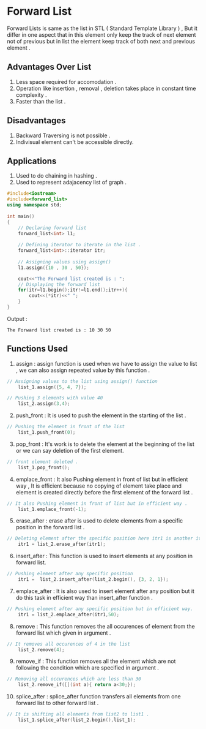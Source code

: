 # Forward List
Forward Lists is same as the list in STL ( Standard Template Library ) , But it differ in one aspect that in this element only keep the track of next element not of previous but in list the element keep track of both next and previous element .

## Advantages Over List
1. Less space required for accomodation .
2. Operation like insertion , removal , deletion takes place in constant time complexity .
3. Faster than the list .

## Disadvantages 
1. Backward Traversing is not possible .
2. Indivisual element can't be accessible directly.

## Applications 
1. Used to do chaining in hashing .
2. Used to represent adajacency list of graph .

```cpp
#include<iostream>
#include<forward_list>
using namespace std;
 
int main()
{
    // Declaring forward list
    forward_list<int> l1;
    
    // Defining iterator to iterate in the list .
    forward_list<int>::iterator itr;
    
    // Assigning values using assign()
    l1.assign({10 , 30 , 50});

    cout<<"The Forward list created is : ";
    // Displaying the forward list
    for(itr=l1.begin();itr!=l1.end();itr++){
        cout<<(*itr)<<" ";
    }
}

```
Output :
```
The Forward list created is : 10 30 50
```
## Functions Used 
1. assign : assign function is used when we have to assign the value to list , we can also assign repeated value by this function .
```cpp
// Assigning values to the list using assign() function
	list_1.assign({5, 4, 7});

// Pushing 3 elements with value 40
	list_2.assign(3,4);
```

2. push_front : It is used to push the element in the starting of the list .
```cpp
// Pushing the element in front of the list
	list_1.push_front(0);
```

3. pop_front : It's work is to delete the element at the beginning of the list or we can say deletion of the first element.
```cpp
// front element deleted .
	list_1.pop_front();
```

4. emplace_front : It also Pushing element in front of list but in efficient way , It is efficient because no copying of element take place and element is created directly before the first element of the forward list .
```cpp
// It also Pushing element in front of list but in efficient way . 
	list_1.emplace_front(-1);
```

5. erase_after : erase after is used to delete elements from a specific position in the forward list .
```cpp
// Deleting element after the specific position here itr1 is another iterator .
	itr1 = list_2.erase_after(itr1);
```

6. insert_after : This function is used to insert elements at any position in forward list.
```c++
// Pushing element after any specific position 
	itr1 =  list_2.insert_after(list_2.begin(), {3, 2, 1});
```

7. emplace_after : It is also used to insert element after any position but it do this task in efficient way than insert_after function .
```cpp
// Pushing element after any specific position but in efficient way.
	itr1 = list_2.emplace_after(itr1,50);
```

8. remove : This function removes the all occurences of element from the forward list which given in argument .
```cpp
// It removes all occurences of 4 in the list
	list_2.remove(4);
```

9. remove_if : This function removes all the element which are not following the condition which are specified in argument .
```cpp
// Removing all occurences which are less than 30
	list_2.remove_if([](int a){ return a<30;});
```

10. splice_after : splice_after function transfers all elements from one forward list to other forward list .
```cpp
// It is shifting all elements from list2 to list1 .
	list_1.splice_after(list_2.begin(),list_1);
```
